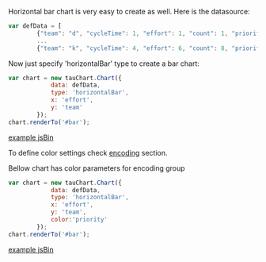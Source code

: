 
Horizontal bar chart is very easy to create as well. Here is the datasource:

```javascript
var defData = [
        {"team": "d", "cycleTime": 1, "effort": 1, "count": 1, "priority": "low"},
        ...
        {"team": "k", "cycleTime": 4, "effort": 6, "count": 8, "priority": "medium"}];
```

Now just specify 'horizontalBar' type to create a bar chart:

```javascript
var chart = new tauChart.Chart({
            data: defData,
            type: 'horizontalBar',
            x: 'effort',
            y: 'team'
        });
chart.renderTo('#bar');
```

[example jsBin](http://jsbin.com/hogoci/50/embed?output&height=500px)


To define color settings check [encoding](../advanced/encoding.md) section.

Bellow chart has color parameters for encoding group
```javascript
var chart = new tauChart.Chart({
            data: defData,
            type: 'horizontalBar',
            x: 'effort',
            y: 'team',
            color:'priority'
        });
chart.renderTo('#bar');
```
[example jsBin](http://jsbin.com/hogoci/52/embed?output&height=500px)
